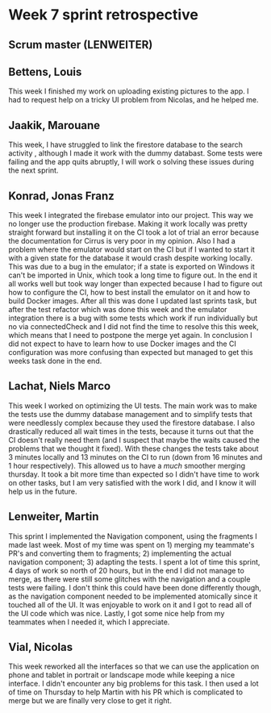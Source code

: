 # Week 7 sprint retrospective

## Scrum master (LENWEITER)

## Bettens, Louis
This week I finished my work on uploading existing pictures to the app. I had to request help on a tricky UI problem from Nicolas, and he helped me.

## Jaakik, Marouane
This week, I have struggled to link the firestore database to the search activity , although I made it work with the dummy databast. Some tests were failing and the app quits abruptly, I will work o solving these issues during the next sprint. 

## Konrad, Jonas Franz
This week I integrated the firebase emulator into our project. This way we no longer use the production firebase. Making it work locally was pretty straight forward but installing it on the CI took a lot of trial an error because the documentation for Cirrus is very poor in my opinion.  Also I had a problem where the emulator would start on the CI but if I wanted to start it with a given state for the database it would crash despite working locally. This was due to a bug in the emulator; if a state is exported on Windows it can't be imported in Unix, which took a long time to figure out. In the end it all works well but took way longer than expected because I had to figure out how to configure the CI, how to best install the emulator on it and how to build Docker images.
After all this was done I updated last sprints task, but after the test refactor which was done this week and the emulator integration there is a bug with some tests which work if run individually but no via connectedCheck and I did not find the time to resolve this this week, which means that I need to postpone the merge yet again.
In conclusion I did not expect to have to learn how to use Docker images and the CI configuration was more confusing than expected but managed to get this weeks task done in the end.

## Lachat, Niels Marco
This week I worked on optimizing the UI tests. The main work was to make the tests use the dummy database management and to simplify tests that were needlessly complex because they used the firestore database. I also drastically reduced all wait times in the tests, because it turns out that the CI doesn't really need them (and I suspect that maybe the waits caused the problems that we thought it fixed). With these changes the tests take about 3 minutes locally and 13 minutes on the CI to run (down from 16 minutes and 1 hour respectively). This allowed us to have a *much* smoother merging thursday. It took a bit more time than expected so I didn't have time to work on other tasks, but I am very satisfied with the work I did, and I know it will help us in the future. 

## Lenweiter, Martin
This sprint I implemented the Navigation component, using the fragments I made last week. Most of my time was spent on 1) merging my teammate's PR's and converting them to fragments; 2) implementing the actual navigation component; 3) adapting the tests. I spent a lot of time this sprint, 4 days of work so north of 20 hours, but in the end I did not manage to merge, as there were still some glitches with the navigation and a couple tests were failing. I don't think this could have been done differently though, as the navigation component needed to be implemented atomically since it touched all of the UI. It was enjoyable to work on it and I got to read all of the UI code which was nice. Lastly, I got some nice help from my teammates when I needed it, which I appreciate.

## Vial, Nicolas
This week reworked all the interfaces so that we can use the application on phone and tablet in portrait or landscape mode while keeping a nice interface. I didn't encounter any big problems for this task. I then used a lot of time on Thursday to help Martin with his PR which is complicated to merge but we are finally very close to get it right. 
